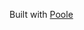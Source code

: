 Built with [Poole](https://f.cloud.github.com/assets/98681/1834359/71ae4048-73db-11e3-9a3c-df38eb170537.png)

